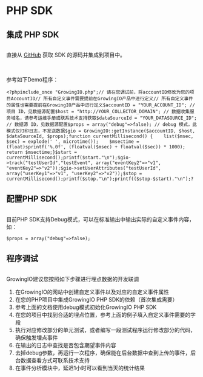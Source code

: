 # PHP SDK



## 集成 PHP SDK <a id="ji-cheng-php-sdk"></a>

##  <a id="ji-cheng-php-sdk"></a>

 直接从 [GitHub](https://github.com/growingio/growingio-php-sdk/tree/op) 获取 SDK 的源码并集成到项目中。

​

参考如下Demo程序：

```text
<?php​include_once "GrowingIO.php";​// 请在您调试前，将accountID修改为您的项目AccountID// 所有自定义事件需要提前在GrowingIO产品中进行定义// 所有自定义事件的属性也需要提前在GrowingIO产品中进行定义​$accountID = "YOUR_ACCOUNT_ID"; // 项目 ID，见数据源配置$host = "http://YOUR_COLLECTOR_DOMAIN"; // 数据收集服务域名，请参考运维手册或联系技术支持获取$dataSourceId = "YOUR_DATASOURCE_ID"; // 数据源 ID，见数据源配置$props = array("debug"=>false); // debug 模式，此模式仅打印日志，不发送数据​$gio = GrowingIO::getInstance($accountID, $host, $dataSourceId, $props);​function currentMillisecond() {    list($msec, $sec) = explode(' ', microtime());    $msectime = (float)sprintf('%.0f', (floatval($msec) + floatval($sec)) * 1000);    return $msectime;}​$start = currentMillisecond();printf($start."\n");$gio->track("testUserId","testEvent", array("eventKey2"=>"v1", "eventKey2"=>"v2"));$gio->setUserAttributes("testUserId", array("userKey1"=>"v1", "userKey2"=>"v2"));$stop = currentMillisecond();printf($stop."\n");printf(($stop-$start)."\n");?
```

## 配置PHP SDK <a id="pei-zhi-php-sdk"></a>

##  <a id="pei-zhi-php-sdk"></a>

目前PHP SDK支持Debug模式，可以在标准输出中输出实际的自定义事件内容，如：

```text
$props = array("debug"=>false);
```

## 程序调试 <a id="cheng-xu-tiao-shi"></a>

##  <a id="cheng-xu-tiao-shi"></a>

GrowingIO建议您按照如下步骤进行埋点数据的开发联调

1. 在GrowingIO的网站中创建自定义事件以及对应的自定义事件属性
2. 在您的PHP项目中集成GrowingIO PHP SDK的依赖（首次集成需要）
3. 参考上面的文档使用debug模式初始化GrowingIO PHP SDK
4. 在您的项目中找到合适的埋点位置，参考上面的例子填入自定义事件需要的字段
5. 执行对应修改部分的单元测试，或者编写一段测试程序运行修改部分的代码，确保触发埋点事件
6. 在输出的日志中查找是否包含期望事件内容
7. 去掉debug参数，再运行一次程序，确保能在后台数据中查到上传的事件，后台数据查看方式可联系技术支持
8. 在事件分析模块中，延迟1小时可以看到当天的统计结果

